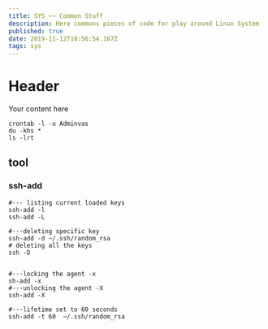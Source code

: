 ```yaml
---
title: SYS ~~ Common Stuff
description: Here commons pieces of code for play around Linux System
published: true
date: 2019-11-12T10:56:54.167Z
tags: sys
---
```


# Header
Your content here

```
crontab -l -u Adminvas
du -khs *
ls -lrt
```

## tool
### ssh-add

```
#··· listing current loaded keys
ssh-add -l
ssh-add -L

#···deleting specific key
ssh-add -d ~/.ssh/random_rsa
# deleting all the keys
ssh -D


#···locking the agent -x
sh-add -x
#···unlocking the agent -X
ssh-add -X

#···lifetime set to 60 seconds
ssh-add -t 60  ~/.ssh/random_rsa
```